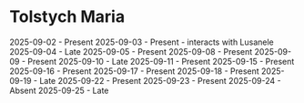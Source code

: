 # Tolstych Maria
2025-09-02 - Present
2025-09-03 - Present - interacts with Lusanele
2025-09-04 - Late
2025-09-05 - Present
2025-09-08 - Present
2025-09-09 - Present
2025-09-10 - Late
2025-09-11 - Present
2025-09-15 - Present
2025-09-16 - Present
2025-09-17 - Present
2025-09-18 - Present
2025-09-19 - Late
2025-09-22 - Present
2025-09-23 - Present
2025-09-24 - Absent
2025-09-25 - Late
